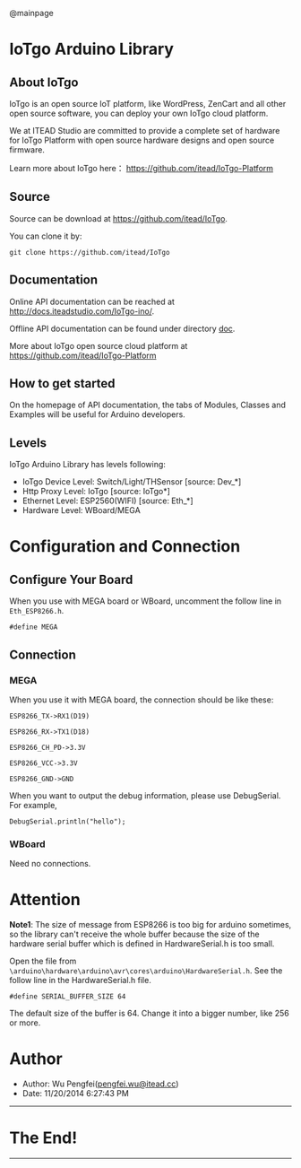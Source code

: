 @mainpage

# IoTgo Arduino Library

## About IoTgo 

IoTgo is an open source IoT platform, like WordPress, ZenCart and all other open source software, you can deploy your own IoTgo cloud platform.

We at ITEAD Studio are committed to provide a complete set of hardware for IoTgo Platform with open source hardware designs and open source firmware.

Learn more about IoTgo here： <https://github.com/itead/IoTgo-Platform>

## Source 

Source can be download at <https://github.com/itead/IoTgo>.

You can clone it by:

    git clone https://github.com/itead/IoTgo


## Documentation

Online API documentation can be reached at <http://docs.iteadstudio.com/IoTgo-ino/>.

Offline API documentation can be found under directory [doc](https://github.com/itead/IoTgo/tree/master/doc).

More about IoTgo open source cloud platform at <https://github.com/itead/IoTgo-Platform>

## How to get started

On the homepage of API documentation, the tabs of Modules, Classes and Examples 
will be useful for Arduino developers. 

## Levels

IoTgo Arduino Library has levels following:

  - IoTgo Device Level: Switch/Light/THSensor [source: Dev_*]
  - Http Proxy Level: IoTgo [source: IoTgo*]
  - Ethernet Level: ESP2560(WIFI) [source: Eth_*]
  - Hardware Level: WBoard/MEGA

# Configuration and Connection

## Configure Your Board

When you use with MEGA board or WBoard, uncomment the follow line in `Eth_ESP8266.h`.

	#define MEGA

## Connection

### MEGA

When you use it with MEGA board, the connection should be like these:

	ESP8266_TX->RX1(D19)

	ESP8266_RX->TX1(D18)

	ESP8266_CH_PD->3.3V

	ESP8266_VCC->3.3V

	ESP8266_GND->GND

When you want to output the debug information, please use DebugSerial. For example,

	DebugSerial.println("hello");

### WBoard

Need no connections.

# Attention

**Note1**:	The size of message from ESP8266 is too big for arduino sometimes, 
so the library can't receive the whole buffer because the size of the hardware 
serial buffer which is defined in HardwareSerial.h is too small.

Open the file from `\arduino\hardware\arduino\avr\cores\arduino\HardwareSerial.h`.
See the follow line in the HardwareSerial.h file.

	#define SERIAL_BUFFER_SIZE 64

The default size of the buffer is 64. Change it into a bigger number, like 256 
or more.

# Author

- Author: Wu Pengfei(pengfei.wu@itead.cc)
- Date: 11/20/2014 6:27:43 PM 

-------------------------------------------------------------------------------

# The End!

-------------------------------------------------------------------------------
